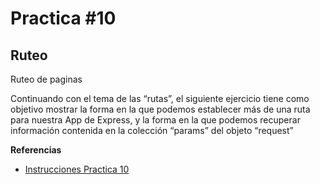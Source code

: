 # Practica #10
## Ruteo
Ruteo de paginas

Continuando con el tema de las “rutas”, el siguiente ejercicio tiene como objetivo mostrar la forma en la que podemos establecer más de una ruta para nuestra App de Express, y la forma en la que podemos recuperar información contenida en la colección “params” del objeto “request”

**Referencias**
- [Instrucciones Practica 10](https://docs.google.com/document/d/1zgGKFdITYMV-Zl2nMllaHYE07ExYalYhP_K8yktOZ6Y/edit)